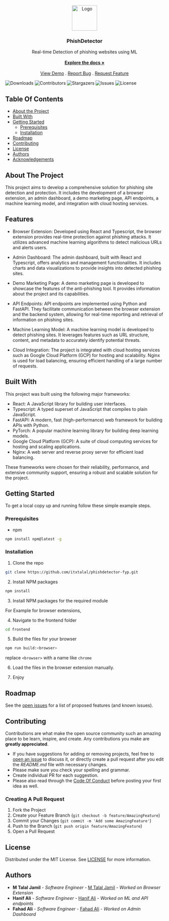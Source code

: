 <br/>
<p align="center">
  <a href="https://github.com/itxtalal/phishdetector-fyp">
    <img src="/frontend/src/assets/images/logo.png" alt="Logo" width="80" height="80">
  </a>

  <h3 align="center">PhishDetector</h3>

  <p align="center">
    Real-time Detection of phishing websites using ML
    <br/>
    <br/>
    <a href="https://github.com/itxtalal/phishdetector-fyp"><strong>Explore the docs »</strong></a>
    <br/>
    <br/>
    <a href="https://github.com/itxtalal/phishdetector-fyp">View Demo</a>
    .
    <a href="https://github.com/itxtalal/phishdetector-fyp/issues">Report Bug</a>
    .
    <a href="https://github.com/itxtalal/phishdetector-fyp/issues">Request Feature</a>
  </p>
</p>

![Downloads](https://img.shields.io/github/downloads/itxtalal/phishdetector-fyp/total) ![Contributors](https://img.shields.io/github/contributors/itxtalal/phishdetector-fyp?color=dark-green) ![Stargazers](https://img.shields.io/github/stars/itxtalal/phishdetector-fyp?style=social) ![Issues](https://img.shields.io/github/issues/itxtalal/phishdetector-fyp) ![License](https://img.shields.io/github/license/itxtalal/phishdetector-fyp) 

## Table Of Contents

* [About the Project](#about-the-project)
* [Built With](#built-with)
* [Getting Started](#getting-started)
  * [Prerequisites](#prerequisites)
  * [Installation](#installation)
* [Roadmap](#roadmap)
* [Contributing](#contributing)
* [License](#license)
* [Authors](#authors)
* [Acknowledgements](#acknowledgements)

## About The Project

This project aims to develop a comprehensive solution for phishing site detection and protection. It includes the development of a browser extension, an admin dashboard, a demo marketing page, API endpoints, a machine learning model, and integration with cloud hosting services.

## Features
- Browser Extension: Developed using React and Typescript, the browser extension provides real-time protection against phishing attacks. It utilizes advanced machine learning algorithms to detect malicious URLs and alerts users.

- Admin Dashboard: The admin dashboard, built with React and Typescript, offers analytics and management functionalities. It includes charts and data visualizations to provide insights into detected phishing sites.

- Demo Marketing Page: A demo marketing page is developed to showcase the features of the anti-phishing tool. It provides information about the project and its capabilities.

- API Endpoints: API endpoints are implemented using Python and FastAPI. They facilitate communication between the browser extension and the backend system, allowing for real-time reporting and retrieval of information on phishing sites.

- Machine Learning Model: A machine learning model is developed to detect phishing sites. It leverages features such as URL structure, content, and metadata to accurately identify potential threats.

- Cloud Integration: The project is integrated with cloud hosting services such as Google Cloud Platform (GCP) for hosting and scalability. Nginx is used for load balancing, ensuring efficient handling of a large number of requests.

## Built With

This project was built using the following major frameworks:

- React: A JavaScript library for building user interfaces.
- Typescript: A typed superset of JavaScript that compiles to plain JavaScript.
- FastAPI: A modern, fast (high-performance) web framework for building APIs with Python.
- PyTorch: A popular machine learning library for building deep learning models.
- Google Cloud Platform (GCP): A suite of cloud computing services for hosting and scaling applications.
- Nginx: A web server and reverse proxy server for efficient load balancing.

These frameworks were chosen for their reliability, performance, and extensive community support, ensuring a robust and scalable solution for the project.

## Getting Started

To get a local copy up and running follow these simple example steps.

### Prerequisites

* npm

```sh
npm install npm@latest -g
```

### Installation

1. Clone the repo

```sh
git clone https://github.com/itxtalal/phishdetector-fyp.git
```

2. Install NPM packages

```sh
npm install
```

3. Install NPM packages for the required module

For Example for browser extensions,

4. Navigate to the frontend folder

```sh
cd frontend
```

5. Build the files for your browser

```sh
npm run build:<browser>
```
replace `<browser>` with a name like `chrome`

6. Load the files in the browser extension manually.

7. Enjoy

## Roadmap

See the [open issues](https://github.com/itxtalal/phishdetector-fyp/issues) for a list of proposed features (and known issues).

## Contributing

Contributions are what make the open source community such an amazing place to be learn, inspire, and create. Any contributions you make are **greatly appreciated**.
* If you have suggestions for adding or removing projects, feel free to [open an issue](https://github.com/itxtalal/phishdetector-fyp/issues/new) to discuss it, or directly create a pull request after you edit the *README.md* file with necessary changes.
* Please make sure you check your spelling and grammar.
* Create individual PR for each suggestion.
* Please also read through the [Code Of Conduct](https://github.com/itxtalal/phishdetector-fyp/blob/main/CODE_OF_CONDUCT.md) before posting your first idea as well.

### Creating A Pull Request

1. Fork the Project
2. Create your Feature Branch (`git checkout -b feature/AmazingFeature`)
3. Commit your Changes (`git commit -m 'Add some AmazingFeature'`)
4. Push to the Branch (`git push origin feature/AmazingFeature`)
5. Open a Pull Request

## License

Distributed under the MIT License. See [LICENSE](https://github.com/itxtalal/phishdetector-fyp/blob/main/LICENSE.md) for more information.

## Authors

* **M Talal Jamil** - *Software Engineer* - [M Talal Jamil](https://github.com/itxtalal) - *Worked on Browser Extension*
* **Hanif Ali** - *Software Engineer* - [Hanif Ali](https://github.com/hanif-ali) - *Worked on ML and API endpoints*
* **Fahad Ali** - *Software Engineer* - [Fahad Ali](https://github.com/imfahadali) - *Worked on Admin Dashboard*
